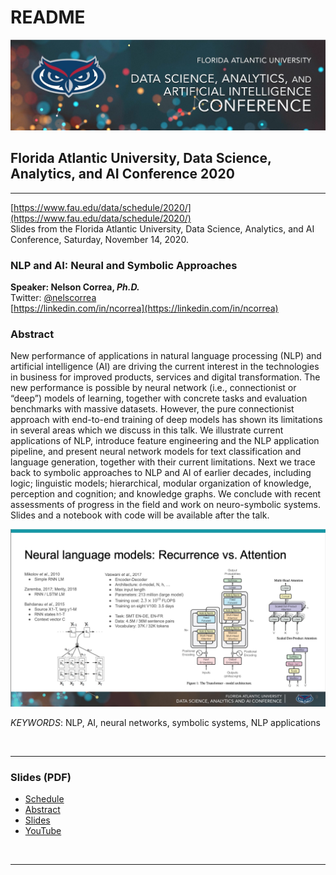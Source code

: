 # README 

<img src="./images/FAU-DSAAI3-banner_sm.jpg" alt="FAU-DSAAI3"/>

## Florida Atlantic University, Data Science, Analytics, and AI Conference 2020

<hr/> 

[https://www.fau.edu/data/schedule/2020/](https://www.fau.edu/data/schedule/2020/) <br/>
Slides from the Florida Atlantic University, Data Science, Analytics, and AI Conference, Saturday, November 14, 2020.

### NLP and AI: Neural and Symbolic Approaches 

**Speaker: Nelson Correa, *Ph.D.*** <br/>
Twitter: [@nelscorrea](https://twitter.com/nelscorrea) <br/>
[https://linkedin.com/in/ncorrea](https://linkedin.com/in/ncorrea) <br/>


### Abstract

New performance of applications in natural language processing (NLP) and artificial intelligence (AI) are driving the current interest in the technologies in business for improved products, services and digital transformation. The new performance is possible by neural network (i.e., connectionist or “deep”) models of learning, together with concrete tasks and evaluation benchmarks with massive datasets. However, the pure connectionist approach with end-to-end training of deep models has shown its limitations in several areas which we discuss in this talk. We illustrate current applications of NLP, introduce feature engineering and the NLP application pipeline, and present neural network models for text classification and language generation, together with their current limitations. Next we trace back to symbolic approaches to NLP and AI of earlier decades, including logic; linguistic models; hierarchical, modular organization of knowledge, perception and cognition; and knowledge graphs. We conclude with recent assessments of progress in the field and work on neuro-symbolic systems. Slides and a notebook with code will be available after the talk.

<img src="./images/FAU-DSAAI3-slides-nlms.jpg" alt="Neural language models" width="700">

*KEYWORDS*: NLP, AI, neural networks, symbolic systems, NLP applications

<br/>

------------------

### Slides (PDF)

* [Schedule](https://www.fau.edu/data/schedule/2020/)
* [Abstract](./dsaai-3-paper-14-NLP-AI-Neuro-Symbolic-Correa.pdf) 
* [Slides](./DSAAI3-Correa-slides-14-NeuroSymbolic-NLP-AI.pdf)
* [YouTube](https://youtu.be/F8NKV2ZGR_Q)

<br/>
<hr/>
